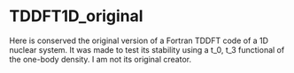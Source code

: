 # TDDFT1D_original
Here is conserved the original version of a Fortran TDDFT code of a 1D nuclear system. It was made to test its stability using a t_0, t_3 functional of the one-body density. I am not its original creator.
